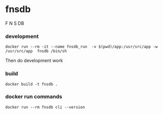 # fnsdb
F N S DB

### development
```
docker run --rm -it --name fnsdb_run  -v $(pwd)/app:/usr/src/app -w /usr/src/app  fnsdb /bin/sh
```
Then do development work

### build
```
docker build -t fnsdb .
```

### docker run commands
```
docker run --rm fnsdb cli --version
```
